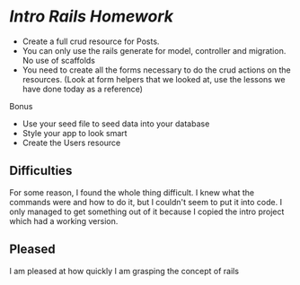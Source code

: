 # *Intro Rails Homework*

* Create a full crud resource for Posts.
* You  can only use the rails generate for model, controller and migration. No use of scaffolds
* You need to create all the forms necessary to do the crud actions on the resources. (Look at form helpers that we looked at, use the lessons we have done today as a reference)

Bonus

* Use your seed file to seed data into your database
* Style your app to look smart
* Create the Users resource

## Difficulties
For some reason, I found the whole thing difficult. I knew what the commands were and how to do it, but I couldn't seem to put it into code. I only managed to get something out of it because I copied the intro project which had a working version.

## Pleased
I am pleased at how quickly I am grasping the concept of rails
